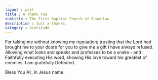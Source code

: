 ```yaml
---
layout : post 
title : A Thank You 
subtitle : The First Baptist Church of Enumclaw
description : Just a thanks.
category : Gratitude  
---
```


For taking me without knowing my reputation; trusting that the Lord had brought me to your doors for you to give me a gift I have always refused. Allowing what looks and speaks and professes to be a snake - and Faithfully executing His word, showing His love toward his greatest of enemies. I am gratefully Defeated.

Bless You All, in Jesus name.
